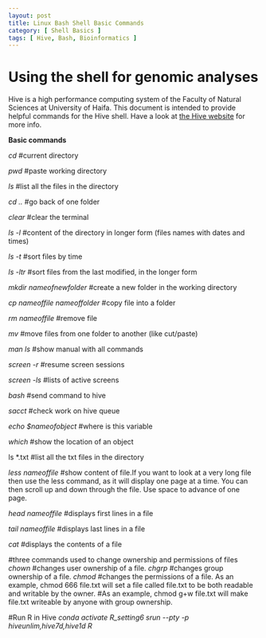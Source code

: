 ```yaml
---
layout: post
title: Linux Bash Shell Basic Commands  
category: [ Shell Basics ]
tags: [ Hive, Bash, Bioinformatics ]
---
```


# Using the shell for genomic analyses

Hive is a high performance computing system of the Faculty of Natural Sciences at University of Haifa. This document is intended to provide helpful commands for the Hive shell. Have a look at [the Hive website](https://hivehpc.haifa.ac.il/) for more info.


**Basic commands**

*cd* #current directory

*pwd* #paste working directory

*ls* #list all the files in the directory

*cd ..* #go back of one folder

*clear* #clear the terminal

*ls -l* #content of the directory in longer form (files names with dates and times)

*ls -t* #sort files by time

*ls -ltr* #sort files from the last modified, in the longer form

*mkdir nameofnewfolder* #create a new folder in the working directory

*cp nameoffile nameoffolder* #copy file into a folder

*rm nameoffile* #remove file

*mv* #move files from one folder to another (like cut/paste)

*man ls* #show manual with all commands

*screen -r* #resume screen sessions

*screen -ls* #lists of active screens

*bash* #send command to hive

*sacct* #check work on hive queue

*echo $nameofobject* #where is this variable

*which* #show the location of an object

ls *.txt #list all the txt files in the directory

*less nameoffile* #show content of file.If you want to look at a very long file then use the less command, as it will display one page at a time. You can then scroll up and down through the file. Use space to advance of one page.

*head nameoffile* #displays first lines in a file

*tail nameoffile* #displays last lines in a file

*cat* #displays the contents of a file

#three commands used to change ownership and permissions of files
*chown* #changes user ownership of a file.
*chgrp* #changes group ownership of a file.
*chmod* #changes the permissions of a file. As an example, chmod 666 file.txt will set a file called file.txt to be both readable and writable by the owner.
      #As an example, chmod g+w file.txt will make file.txt writeable by anyone with group ownership. 


#Run R in Hive
*conda activate R_setting6*
*srun --pty -p hiveunlim,hive7d,hive1d R*

